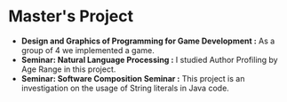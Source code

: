 # Master's Project
- **Design and Graphics of Programming for Game Development :** As a group of 4 we implemented a game.
- **Seminar: Natural Language Processing :** I studied Author Profiling by Age Range in this project.
- **Seminar: Software Composition Seminar :** This project is an investigation on the usage of String literals in Java code.